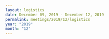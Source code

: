 ```yaml
---
layout: logistics
date: December 09, 2019 - December 12, 2019
permalink: meetings/2019/12/logistics
year: "2019"
month: "12"
---
```


